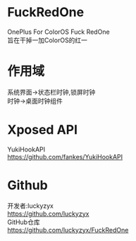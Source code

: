 # FuckRedOne  
OnePlus For ColorOS Fuck RedOne  
旨在干掉一加ColorOS的红一  

# 作用域  
系统界面->状态栏时钟,锁屏时钟  
时钟->桌面时钟组件  

# Xposed API  
YukiHookAPI  
<https://github.com/fankes/YukiHookAPI>  

# Github  
开发者:luckyzyx  
<https://github.com/luckyzyx>  
GitHub仓库  
<https://github.com/luckyzyx/FuckRedOne>  
